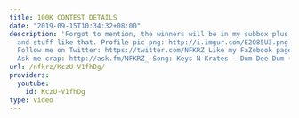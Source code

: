 ```yaml
---
title: 100K CONTEST DETAILS
date: "2019-09-15T10:34:32+08:00"
description: 'Forgot to mention, the winners will be in my subbox plus will get recocknition
  and stuff like that. Profile pic png: http://i.imgur.com/E2Q85U3.png GAMEFKRZ: https://www.youtube.com/channel/UCvbNBFNeBQ5o6JGmzqq2Svg
  Follow me on Twitter: https://twitter.com/NFKRZ Like my FaZebook page: https://www.facebook.com/NFKRZ1
  Ask me crap: http://ask.fm/NFKRZ_ Song: Keys N Krates – Dum Dee Dum (JiKay Remix)'
url: /nfkrz/KczU-V1fhDg/
providers:
  youtube:
    id: KczU-V1fhDg
type: video
---
```

